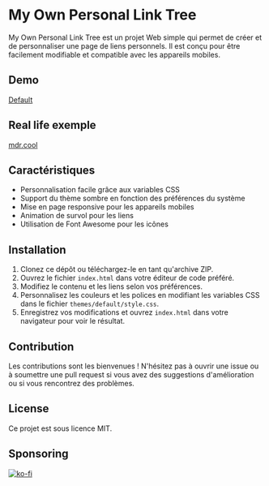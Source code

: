# My Own Personal Link Tree

My Own Personal Link Tree est un projet Web simple qui permet de créer et de personnaliser une page de liens personnels. Il est conçu pour être facilement modifiable et compatible avec les appareils mobiles.


## Demo

[Default](https://izo.github.io/myop-link/)


## Real life exemple

[mdr.cool](https://izo.github.io/myop-link/)


## Caractéristiques

- Personnalisation facile grâce aux variables CSS
- Support du thème sombre en fonction des préférences du système
- Mise en page responsive pour les appareils mobiles
- Animation de survol pour les liens
- Utilisation de Font Awesome pour les icônes

## Installation

1. Clonez ce dépôt ou téléchargez-le en tant qu'archive ZIP.
2. Ouvrez le fichier `index.html` dans votre éditeur de code préféré.
3. Modifiez le contenu et les liens selon vos préférences.
4. Personnalisez les couleurs et les polices en modifiant les variables CSS dans le fichier `themes/default/style.css`.
5. Enregistrez vos modifications et ouvrez `index.html` dans votre navigateur pour voir le résultat.

## Contribution

Les contributions sont les bienvenues ! N'hésitez pas à ouvrir une issue ou à soumettre une pull request si vous avez des suggestions d'amélioration ou si vous rencontrez des problèmes.

## License

Ce projet est sous licence MIT.

## Sponsoring

[![ko-fi](https://ko-fi.com/img/githubbutton_sm.svg)](https://ko-fi.com/U6U621SO3)